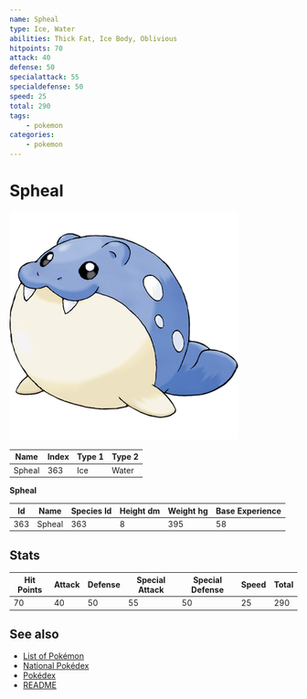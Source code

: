 ```yaml
---
name: Spheal
type: Ice, Water
abilities: Thick Fat, Ice Body, Oblivious
hitpoints: 70
attack: 40
defense: 50
specialattack: 55
specialdefense: 50
speed: 25
total: 290
tags:
    - pokemon
categories:
    - pokemon
---
```


# Spheal


![Spheal](images/363.png)

| **Name** | **Index** | **Type 1** | **Type 2** |
|----|----|----|----|
| Spheal | 363 | Ice | Water  |

**Spheal** 




| **Id** | **Name** | **Species Id** | **Height dm** | **Weight hg** | **Base Experience** |
|--------|----------|----------------|------------|------------|---------------------|
| 363 | Spheal | 363 | 8 | 395 | 58 |



## Stats

| **Hit Points** | **Attack** | **Defense** | **Special Attack** | **Special Defense** | **Speed** | **Total** |
|----------------|------------|-------------|--------------------|---------------------|-----------|-----------|
| 70 | 40 | 50 | 55 | 50 | 25 | 290 |

## See also

- [List of Pokémon](../pokemon.md)
- [National Pokédex](../national_pokedex.md)
- [Pokédex](../pokedex.md)
- [README](../README.md)
